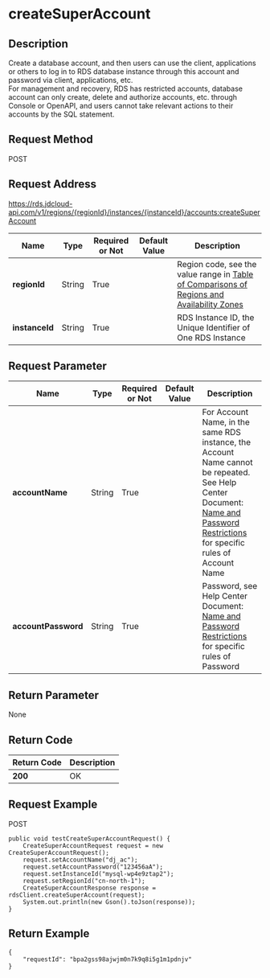 # createSuperAccount


## Description
Create a database account, and then users can use the client, applications or others to log in to RDS database instance through this account and password via client, applications, etc. <br>For management and recovery, RDS has restricted accounts, database account can only create, delete and authorize accounts, etc. through Console or OpenAPI, and users cannot take relevant actions to their accounts by the SQL statement.

## Request Method
POST

## Request Address
https://rds.jdcloud-api.com/v1/regions/{regionId}/instances/{instanceId}/accounts:createSuperAccount

|Name|Type|Required or Not|Default Value|Description|
|---|---|---|---|---|
|**regionId**|String|True| |Region code, see the value range in [Table of Comparisons of Regions and Availability Zones](../Enum-Definitions/Regions-AZ.md)|
|**instanceId**|String|True| |RDS Instance ID, the Unique Identifier of One RDS Instance|

## Request Parameter
|Name|Type|Required or Not|Default Value|Description|
|---|---|---|---|---|
|**accountName**|String|True| |For Account Name, in the same RDS instance, the Account Name cannot be repeated. See Help Center Document: [Name and Password Restrictions](../../../documentation/Database-and-Cache-Service/RDS/Introduction/Restrictions/SQLServer-Restrictions.md) for specific rules of Account Name|
|**accountPassword**|String|True| |Password, see Help Center Document: [Name and Password Restrictions](../../../documentation/Database-and-Cache-Service/RDS/Introduction/Restrictions/SQLServer-Restrictions.md) for specific rules of Password|


## Return Parameter
None


## Return Code
|Return Code|Description|
|---|---|
|**200**|OK|

## Request Example
POST
```
public void testCreateSuperAccountRequest() {
    CreateSuperAccountRequest request = new CreateSuperAccountRequest();
    request.setAccountName("dj_ac");
    request.setAccountPassword("123456aA");
    request.setInstanceId("mysql-wp4e9ztap2");
    request.setRegionId("cn-north-1");
    CreateSuperAccountResponse response = rdsClient.createSuperAccount(request);
    System.out.println(new Gson().toJson(response));
}

```

## Return Example
```
{
    "requestId": "bpa2gss98ajwjm0n7k9q8i5g1m1pdnjv"
}
```
